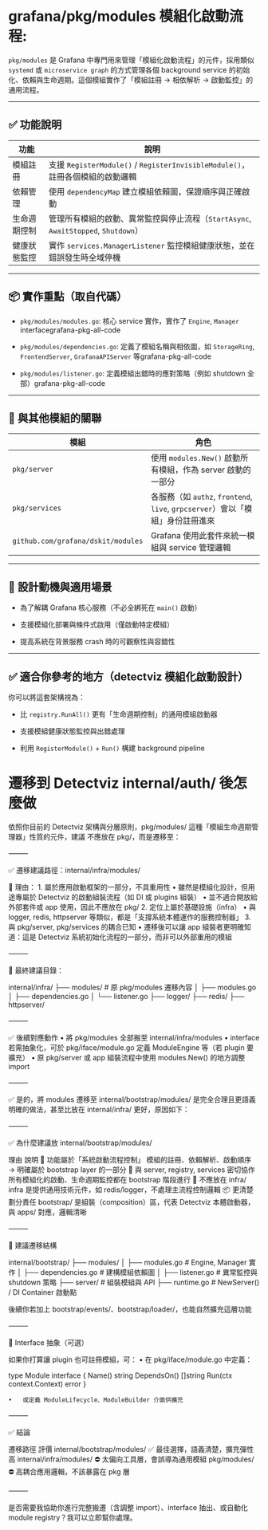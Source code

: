# grafana/pkg/modules 模組化啟動流程:
`pkg/modules` 是 Grafana 中專門用來管理「模組化啟動流程」的元件，採用類似 `systemd` 或 `microservice graph` 的方式管理各個 background service 的初始化、依賴與生命週期。這個模組實作了「模組註冊 → 相依解析 → 啟動監控」的通用流程。

* * *

✅ 功能說明
------

| 功能 | 說明 |
| --- | --- |
| 模組註冊 | 支援 `RegisterModule()` / `RegisterInvisibleModule()`，註冊各個模組的啟動邏輯 |
| 依賴管理 | 使用 `dependencyMap` 建立模組依賴圖，保證順序與正確啟動 |
| 生命週期控制 | 管理所有模組的啟動、異常監控與停止流程（`StartAsync`, `AwaitStopped`, `Shutdown`） |
| 健康狀態監控 | 實作 `services.ManagerListener` 監控模組健康狀態，並在錯誤發生時全域停機 |

* * *

📦 實作重點（取自代碼）
-------------

*   `pkg/modules/modules.go`: 核心 service 實作，實作了 `Engine`, `Manager` interfacegrafana-pkg-all-code
    
*   `pkg/modules/dependencies.go`: 定義了模組名稱與相依圖，如 `StorageRing`, `FrontendServer`, `GrafanaAPIServer` 等grafana-pkg-all-code
    
*   `pkg/modules/listener.go`: 定義模組出錯時的應對策略（例如 shutdown 全部）grafana-pkg-all-code
    

* * *

🔌 與其他模組的關聯
-----------

| 模組 | 角色 |
| --- | --- |
| `pkg/server` | 使用 `modules.New()` 啟動所有模組，作為 server 啟動的一部分 |
| `pkg/services` | 各服務（如 `authz`, `frontend`, `live`, `grpcserver`）會以「模組」身份註冊進來 |
| `github.com/grafana/dskit/modules` | Grafana 使用此套件來統一模組與 service 管理邏輯 |

* * *

🧠 設計動機與適用場景
------------

*   為了解耦 Grafana 核心服務（不必全綁死在 `main()` 啟動）
    
*   支援模組化部署與條件式啟用（僅啟動特定模組）
    
*   提高系統在背景服務 crash 時的可觀察性與容錯性
    

* * *

✅ 適合你參考的地方（detectviz 模組化啟動設計）
-----------------------------

你可以將這套架構視為：

*   比 `registry.RunAll()` 更有「生命週期控制」的通用模組啟動器
    
*   支援模組健康狀態監控與出錯處理
    
*   利用 `RegisterModule()` + `Run()` 構建 background pipeline
    
# 遷移到 Detectviz internal/auth/ 後怎麼做

依照你目前的 Detectviz 架構與分層原則，pkg/modules/ 這種「模組生命週期管理器」性質的元件，建議 不應放在 pkg/，而是遷移至：

⸻

✅ 遷移建議路徑：internal/infra/modules/

📌 理由：
	1.	屬於應用啟動框架的一部分，不具重用性
	•	雖然是模組化設計，但用途專屬於 Detectviz 的啟動組裝流程（如 DI 或 plugins 組裝）
	•	並不適合開放給外部套件或 app 使用，因此不應放在 pkg/
	2.	定位上屬於基礎設施（infra）
	•	與 logger, redis, httpserver 等類似，都是「支撐系統本體運作的服務控制器」
	3.	與 pkg/server, pkg/services 的耦合已知
	•	遷移後可以讓 app 組裝者更明確知道：這是 Detectviz 系統初始化流程的一部分，而非可以外部重用的模組

⸻

🧱 最終建議目錄：

internal/infra/
├── modules/           # 原 pkg/modules 遷移內容
│   ├── modules.go
│   ├── dependencies.go
│   └── listener.go
├── logger/
├── redis/
├── httpserver/


⸻

✅ 後續對應動作
	•	將 pkg/modules 全部搬至 internal/infra/modules
	•	interface 若需抽象化，可於 pkg/iface/module.go 定義 ModuleEngine 等（若 plugin 要擴充）
	•	原 pkg/server 或 app 組裝流程中使用 modules.New() 的地方調整 import

⸻

✅ 是的，將 modules 遷移至 internal/bootstrap/modules/ 是完全合理且更語義明確的做法，甚至比放在 internal/infra/ 更好，原因如下：

⸻

✅ 為什麼建議放 internal/bootstrap/modules/

理由	說明
🧠 功能屬於「系統啟動流程控制」	模組的註冊、依賴解析、啟動順序 → 明確屬於 bootstrap layer 的一部分
🔗 與 server, registry, services 密切協作	所有模組化的啟動、生命週期監控都在 bootstrap 階段進行
🚫 不應放在 infra/	infra 是提供通用技術元件，如 redis/logger，不處理主流程控制邏輯
📦 更清楚劃分責任	bootstrap/ 是組裝（composition）區，代表 Detectviz 本體啟動器，與 apps/ 對應，邏輯清晰


⸻

🧱 建議遷移結構

internal/bootstrap/
├── modules/
│   ├── modules.go            # Engine, Manager 實作
│   ├── dependencies.go       # 建構模組依賴圖
│   ├── listener.go           # 異常監控與 shutdown 策略
├── server/                   # 組裝模組與 API
├── runtime.go                # NewServer() / DI Container 啟動點

後續你若加上 bootstrap/events/、bootstrap/loader/，也能自然擴充這層功能

⸻

🧩 Interface 抽象（可選）

如果你打算讓 plugin 也可註冊模組，可：
	•	在 pkg/iface/module.go 中定義：

type Module interface {
    Name() string
    DependsOn() []string
    Run(ctx context.Context) error
}


	•	或定義 ModuleLifecycle、ModuleBuilder 介面供擴充

⸻

✅ 結論

遷移路徑	評價
internal/bootstrap/modules/	✅ 最佳選擇，語義清楚，擴充彈性高
internal/infra/modules/	⛔ 太偏向工具層，會誤導為通用模組
pkg/modules/	⛔ 高耦合應用邏輯，不該暴露在 pkg 層


⸻

是否需要我協助你進行完整搬遷（含調整 import）、interface 抽出、或自動化 module registry？我可以立即幫你處理。
